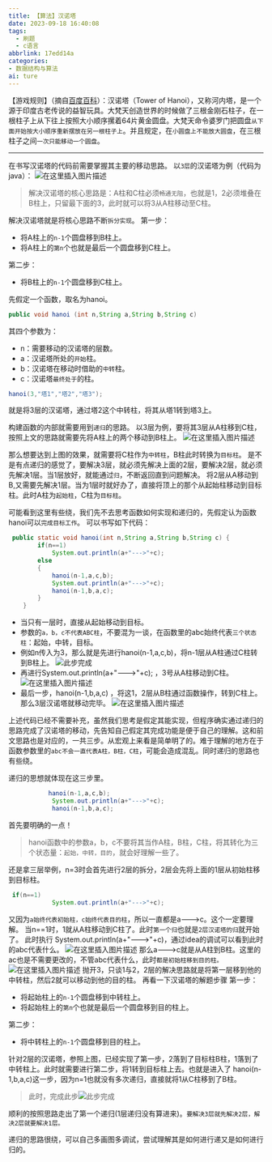 ```yaml
---
title: 【算法】汉诺塔
date: 2023-09-18 16:40:08
tags:
  - 刷题
  - c语言
abbrlink: 17edd14a
categories: 
- 数据结构与算法
ai: ture
---
```


【游戏规则】（摘自[百度百科](https://baike.baidu.com/item/%E6%B1%89%E8%AF%BA%E5%A1%94/3468295)）：汉诺塔（Tower of Hanoi），又称河内塔，是一个源于印度古老传说的益智玩具。大梵天创造世界的时候做了三根金刚石柱子，在一根柱子上从下往上按照大小顺序摞着64片黄金圆盘。大梵天命令婆罗门把圆盘`从下面开始按大小顺序重新摆放在另一根柱子上`。并且规定，在`小圆盘上不能放大圆盘`，在三根柱子之间`一次只能移动一个圆盘`。

---
在书写汉诺塔的代码前需要掌握其主要的移动思路。
以`3层`的汉诺塔为例（代码为java）：
![在这里插入图片描述](https://img-blog.csdnimg.cn/2ec43c9161f04f76a610a62044ac03ae.png)
>解决汉诺塔的核心思路是：A柱和C柱必须`畅通无阻`，也就是1，2必须堆叠在B柱上，只留最下面的3，此时就可以将3从A柱移动至C柱。

解决汉诺塔就是将核心思路不断`拆分实现`。
第一步：
+ 将A柱上的`n-1`个圆盘移到B柱上。
+ 将A柱上的`第n`个也就是最后一个圆盘移到C柱上。

第二步：
+ 将B柱上的`n-1`个圆盘移到C柱上。


先假定一个函数，取名为hanoi。
```java
public void hanoi (int n,String a,String b,String c)
```

其四个参数为：
+ n：需要移动的汉诺塔的层数。
+ a：汉诺塔所处的`开始`柱。
+ b：汉诺塔在移动时借助的`中转`柱。
+ c：汉诺塔`最终处于`的柱。

```java
hanoi(3,"塔1","塔2","塔3");
```
就是将3层的汉诺塔，通过塔2这个中转柱，将其从塔1转到塔3上。

构建函数的内部就需要用到`递归`的思路。
以3层为例，要将其3层从A柱移到C柱，按照上文的思路就需要先将A柱上的两个移动到B柱上。
![在这里插入图片描述](https://img-blog.csdnimg.cn/244a077457574e5e87e0149afdbb0f97.png)

那么想要达到上图的效果，就需要将C柱作为`中转柱`，B柱此时转换为`目标柱`。
是不是有点递归的感觉了，要解决3层，就必须先解决上面的2层，要解决2层，就必须先解决1层。当1层放好，就能通过`归`，不断返回直到问题解决。
将2层从A移动到B,又需要先解决1层。当为1层时就好办了，直接将顶上的那个从起始柱移动到目标柱。此时A柱为`起始柱`，C柱为`目标柱`。

可能看到这里有些绕，我们先不去思考函数如何实现和递归的，先假定认为函数hanoi可以`完成目标工作`。
可以书写如下代码：
```java
 public static void hanoi(int n,String a,String b,String c) {
        if(n==1)
            System.out.println(a+"--->"+c);
        else
        {
            hanoi(n-1,a,c,b);
            System.out.println(a+"--->"+c);
            hanoi(n-1,b,a,c);
        }
    }
```

+ 当只有一层时，直接从起始移动到目标。
+ 参数的`a，b，c不代表ABC柱`，不要混为一谈，在函数里的abc始终代表`三个状态柱`：起始，中转，目标。
+ 例如n传入为3，那么就是先进行hanoi(n-1,a,c,b)，将n-1层从A柱通过C柱转到B柱上。
![此步完成](https://img-blog.csdnimg.cn/244a077457574e5e87e0149afdbb0f97.png)
+ 再进行System.out.println(a+"--->"+c); ，3号从A柱移动到C柱。
![在这里插入图片描述](https://img-blog.csdnimg.cn/a1fff40ee8e3468085f08d7d2e036f8b.png)
+ 最后一步，hanoi(n-1,b,a,c) ，将这1，2层从B柱通过函数操作，转到C柱上。那么3层汉诺塔就移动完毕。
![在这里插入图片描述](https://img-blog.csdnimg.cn/c7894ea0418442b6bc2119b888df8452.png)

上述代码已经不需要补充，虽然我们思考是假定其能实现，但程序确实通过递归的思路完成了汉诺塔的移动，先告知自己假定其完成功能是便于自己的理解。这和前文思路也是对应的，一共三步。从宏观上来看是简单明了的。难于理解的地方在于函数参数里的`abc不会一直代表A柱，B柱，C柱`，可能会造成混乱。同时递归的思路也有些绕。

递归的思想就体现在这三步里。
```java
           hanoi(n-1,a,c,b);
            System.out.println(a+"--->"+c);
            hanoi(n-1,b,a,c);
```

首先要明确的一点！

>hanoi函数中的参数a，b，c不要将其当作A柱，B柱，C柱，将其转化为三个状态量：`起始，中转，目的`，就会好理解一些了。

还是拿三层举例，n=3时会首先进行2层的拆分，2层会先将上面的1层从初始柱移到目标柱。
```java
 if(n==1)
            System.out.println(a+"--->"+c);
 ```
 又因为`a始终代表初始柱，c始终代表目的柱`，所以一直都是a--->c。这个一定要理解。
 当n==1时，1就从A柱移动到C柱了。此时`第一个归`也就是`2层汉诺塔的归`就开始了。
 此时执行  System.out.println(a+"--->"+c)，通过idea的调试可以看到此时的abc代表什么。
 ![在这里插入图片描述](https://img-blog.csdnimg.cn/eeadaaaed3ae437dba2e1dd3a5c0d64b.png)
那么a--->c就是从A柱到B柱。这里的ac也是不需要更改的，不管abc代表什么，此时`都是初始柱移到目的柱。`
![在这里插入图片描述](https://img-blog.csdnimg.cn/26d044fc5ab5432199a3101a39c3b4de.png)
抛开3，只谈1与2，2层的解决思路就是将第一层移到他的中转柱，然后2就可以移动到他的目的柱。
再看一下汉诺塔的解题步骤
第一步：
+ 将起始柱上的`n-1`个圆盘移到中转柱上。
+ 将起始柱上的`第n`个也就是最后一个圆盘移到目的柱上。

第二步：
+ 将中转柱上的`n-1`个圆盘移到目的柱上。

针对2层的汉诺塔，参照上图，已经实现了第一步，2落到了目标柱B柱，1落到了中转柱上。此时就需要进行第二步，将1转到目标柱上去。也就是进入了 hanoi(n-1,b,a,c)这一步，因为n=1也就没有多次递归，直接就将1从C柱移到了B柱。
>此时，完成此步![此步完成](https://img-blog.csdnimg.cn/244a077457574e5e87e0149afdbb0f97.png)

顺利的按照思路走出了第一个递归(1层递归没有算进来)。`要解决3层就先解决2层，解决2层就要解决1层。`

递归的思路很绕，可以自己多画图多调试，尝试理解其是如何进行递又是如何进行归的。